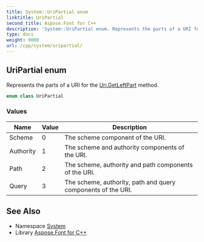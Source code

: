 ```yaml
---
title: System::UriPartial enum
linktitle: UriPartial
second_title: Aspose.Font for C++
description: 'System::UriPartial enum. Represents the parts of a URI for the Uri.GetLeftPart method in C++.'
type: docs
weight: 9000
url: /cpp/system/uripartial/
---
```

## UriPartial enum


Represents the parts of a URI for the [Uri.GetLeftPart](../uri/getleftpart/) method.

```cpp
enum class UriPartial
```

### Values

| Name | Value | Description |
| --- | --- | --- |
| Scheme | 0 | The scheme component of the URI. |
| Authority | 1 | The scheme and authority components of the URI. |
| Path | 2 | The scheme, authority and path components of the URI. |
| Query | 3 | The scheme, authority, path and query components of the URI. |

## See Also

* Namespace [System](../)
* Library [Aspose.Font for C++](../../)
